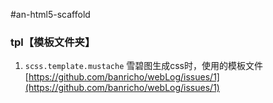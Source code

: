 #an-html5-scaffold

### tpl【模板文件夹】
1. `scss.template.mustache`
    雪碧图生成css时，使用的模板文件 [https://github.com/banricho/webLog/issues/1](https://github.com/banricho/webLog/issues/1)







